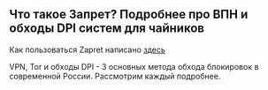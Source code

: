## Что такое Запрет? Подробнее про ВПН и обходы DPI систем для чайников
Как пользоваться Zapret написано [здесь](faq.md)

VPN, Tor и обходы DPI - 3 основных метода обхода блокировок в современной России. Рассмотрим каждый подробнее. 
